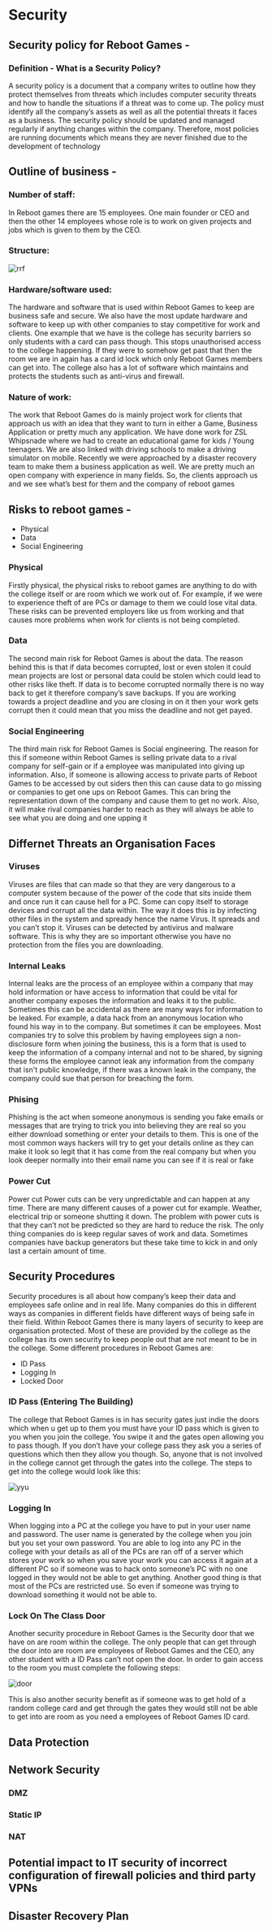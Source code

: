 # Security

## Security policy for Reboot Games - 

### Definition - What is a Security Policy?

A security policy is a document that a company writes to outline how they protect themselves from threats which includes computer security threats and how to handle the situations if a threat was to come up. The policy must identify all the company’s assets as well as all the potential threats it faces as a business. The security policy should be updated and managed regularly if anything changes within the company. Therefore, most policies are running documents which means they are never finished due to the development of technology  

## Outline of business -

### Number of staff:

In Reboot games there are 15 employees. One main founder or CEO and then the other 14 employees whose role is to work on given projects and jobs which is given to them by the CEO.

### Structure:
![rrf](https://user-images.githubusercontent.com/31927415/40374020-1b62b3e2-5de0-11e8-9b3b-d471f308e226.JPG)

### Hardware/software used:

The hardware and software that is used within Reboot Games to keep are business safe and secure. We also have the most update hardware and software to keep up with other companies to stay competitive for work and clients. One example that we have is the college has security barriers so only students with a card can pass though. This stops unauthorised access to the college happening. If they were to somehow get past that then the room we are in again has a card id lock which only Reboot Games members can get into. The college also has a lot of software which maintains and protects the students such as anti-virus and firewall. 

### Nature of work:

The work that Reboot Games do is mainly project work for clients that approach us with an idea that they want to turn in either a Game, Business Application or pretty much any application. We have done work for ZSL Whipsnade where we had to create an educational game for kids / Young teenagers. We are also linked with driving schools to make a driving simulator on mobile. Recently we were approached by a disaster recovery team to make them a business application as well. We are pretty much an open company with experience in many fields. So, the clients approach us and we see what’s best for them and the company of reboot games 

## Risks to reboot games - 

* Physical
* Data
* Social Engineering     

### Physical

Firstly physical, the physical risks to reboot games are anything to do with the college itself or are room which we work out of. For example, if we were to experience theft of are PCs or damage to them we could lose vital data. These risks can be prevented employers like us from working and that causes more problems when work for clients is not being completed.    

### Data

The second main risk for Reboot Games is about the data. The reason behind this is that if data becomes corrupted, lost or even stolen it could mean projects are lost or personal data could be stolen which could lead to other risks like theft. If data is to become corrupted normally there is no way back to get it therefore company’s save backups. If you are working towards a project deadline and you are closing in on it then your work gets corrupt then it could mean that you miss the deadline and not get payed. 

### Social Engineering

The third main risk for Reboot Games is Social engineering. The reason for this if someone within Reboot Games is selling private data to a rival company for self-gain or if a employee was manipulated into giving up information. Also, if someone is allowing access to private parts of Reboot Games to be accessed by out siders then this can cause data to go missing or companies to get one ups on Reboot Games. This can bring the representation down of the company and cause them to get no work. Also, it will make rival companies harder to reach as they will always be able to see what you are doing and one upping it  

## Differnet Threats an Organisation Faces

### Viruses

Viruses are files that can made so that they are very dangerous to a computer system because of the power of the code that sits inside them and once run it can cause hell for a PC. Some can copy itself to storage devices and corrupt all the data within. The way it does this is by infecting other files in the system and spready hence the name Virus. It spreads and you can’t stop it. Viruses can be detected by antivirus and malware software. This is why they are so important otherwise you have no protection from the files you are downloading. 

### Internal Leaks

Internal leaks are the process of an employee within a company that may hold information or have access to information that could be vital for another company exposes the information and leaks it to the public. Sometimes this can be accidental as there are many ways for information to be leaked. For example, a data hack from an anonymous location who found his way in to the company. But sometimes it can be employees. Most companies try to solve this problem by having employees sign a non-disclosure form when joining the business, this is a form that is used to keep the information of a company internal and not to be shared, by signing these forms the employee cannot leak any information from the company that isn't public knowledge, if there was a known leak in the company, the company could sue that person for breaching the form.

### Phising 

Phishing is the act when someone anonymous is sending you fake emails or messages that are trying to trick you into believing they are real so you either download something or enter your details to them. This is one of the most common ways hackers will try to get your details online as they can make it look so legit that it has come from the real company but when you look deeper normally into their email name you can see if it is real or fake  

### Power Cut

Power cut
Power cuts can be very unpredictable and can happen at any time. There are many different causes of a power cut for example. Weather, electrical trip or someone shutting it down. The problem with power cuts is that they can’t not be predicted so they are hard to reduce the risk. The only thing companies do is keep regular saves of work and data. Sometimes companies have backup generators but these take time to kick in and only last a certain amount of time. 

## Security Procedures

Security procedures is all about how company’s keep their data and employees safe online and in real life. Many companies do this in different ways as companies in different fields have different ways of being safe in their field. Within Reboot Games there is many layers of security to keep are organisation protected. Most of these are provided by the college as the college has its own security to keep people out that are not meant to be in the college. Some different procedures in Reboot Games are:

* ID Pass
* Logging In
* Locked Door

### ID Pass (Entering The Building)

The college that Reboot Games is in has security gates just indie the doors which when u get up to them you must have your ID pass which is given to you when you join the college. You swipe it and the gates open allowing you to pass though. If you don’t have your college pass they ask you a series of questions which then they allow you though. So, anyone that is not involved in the college cannot get through the gates into the college. The steps to get into the college would look like this:

![yyu](https://user-images.githubusercontent.com/31927415/40424104-73959bc2-5e8c-11e8-9f82-12f063c84279.JPG)

### Logging In

When logging into a PC at the college you have to put in your user name and password. The user name is generated by the college when you join but you set your own password. You are able to log into any PC in the college with your details as all of the PCs are ran off of a server which stores your work so when you save your work you can access it again at a different PC so if someone was to hack onto someone’s PC with no one logged in they would not be able to get anything. Another good thing is that most of the PCs are restricted use. So even if someone was trying to download something it would not be able to.

### Lock On The Class Door

Another security procedure in Reboot Games is the Security door that we have on are room within the college. The only people that can get through the door into are room are employees of Reboot Games and the CEO, any other student with a ID Pass can’t not open the door. In order to gain access to the room you must complete the following steps:

![door](https://user-images.githubusercontent.com/31927415/40424176-a7846e7c-5e8c-11e8-87a5-6d259905f86f.JPG)

This is also another security benefit as if someone was to get hold of a random college card and get through the gates they would still not be able to get into are room as you need a employees of Reboot Games ID card. 


## Data Protection

## Network Security

### DMZ

### Static IP

### NAT

## Potential impact to IT security of incorrect configuration of firewall policies and third party VPNs

## Disaster Recovery Plan


